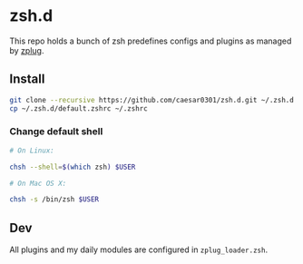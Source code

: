 # zsh.d

This repo holds a bunch of zsh predefines configs and plugins as managed by [zplug](https://github.com/zplug/zplug).

## Install

```bash
git clone --recursive https://github.com/caesar0301/zsh.d.git ~/.zsh.d
cp ~/.zsh.d/default.zshrc ~/.zshrc
```

### Change default shell

```bash
# On Linux:

chsh --shell=$(which zsh) $USER

# On Mac OS X:

chsh -s /bin/zsh $USER
```

## Dev

All plugins and my daily modules are configured in `zplug_loader.zsh`.
